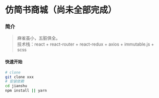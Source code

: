 # 仿简书商城（尚未全部完成）

### 简介
>麻雀虽小，五脏俱全。<br>
技术栈：react + react-router + react-redux + axios + immutable.js + scss

#### 快速开始
```bash
# clone
git clone xxx
# 安装依赖
cd jianshu
npm install || yarn
```